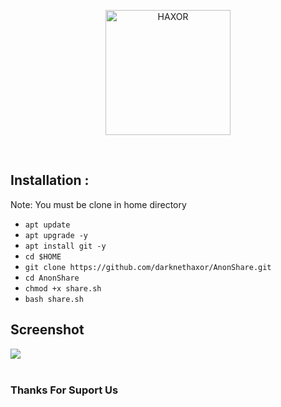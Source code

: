 <p align="center"> <a href="#"><img title="HAXOR" src="https://1.bp.blogspot.com/-ui9y_7kjZQQ/X65oQ5mMZ4I/AAAAAAAAADA/E7NzB1nhbpQn1J1mNGOX3Zx8WtJSrP5AwCLcBGAsYHQ/s320/20201113_170028.png" height="200" width="200"> </a> </p> <br> 

## Installation : 

Note: You must be clone in home directory
 
* `apt update` 
* `apt upgrade -y` 
* `apt install git -y` 
* `cd $HOME` 
* `git clone https://github.com/darknethaxor/AnonShare.git` 
* `cd AnonShare` 
* `chmod +x share.sh` 
* `bash share.sh` 

## Screenshot

<img src="https://raw.githubusercontent.com/darknethaxor/picture/main/Screenshot_20210110-132518-picsay.png">
<br>
<br>
<h3>Thanks For Suport Us</h3>


